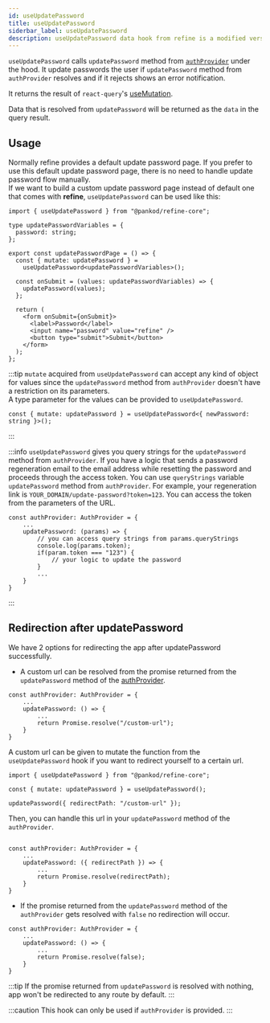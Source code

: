 ```yaml
---
id: useUpdatePassword
title: useUpdatePassword
siderbar_label: useUpdatePassword
description: useUpdatePassword data hook from refine is a modified version of react-query's useMutation for registration.
---
```


`useUpdatePassword` calls `updatePassword` method from [`authProvider`](/api-reference/core/providers/auth-provider.md) under the hood. It update passwords the user if `updatePassword` method from `authProvider` resolves and if it rejects shows an error notification.

It returns the result of `react-query`'s [useMutation](https://tanstack.com/query/v4/docs/framework/react/reference/useMutation).

Data that is resolved from `updatePassword` will be returned as the `data` in the query result.

## Usage

Normally refine provides a default update password page. If you prefer to use this default update password page, there is no need to handle update password flow manually.  
If we want to build a custom update password page instead of default one that comes with **refine**, `useUpdatePassword` can be used like this:

```tsx title="pages/customupdatePasswordPage"
import { useUpdatePassword } from "@pankod/refine-core";

type updatePasswordVariables = {
  password: string;
};

export const updatePasswordPage = () => {
  const { mutate: updatePassword } =
    useUpdatePassword<updatePasswordVariables>();

  const onSubmit = (values: updatePasswordVariables) => {
    updatePassword(values);
  };

  return (
    <form onSubmit={onSubmit}>
      <label>Password</label>
      <input name="password" value="refine" />
      <button type="submit">Submit</button>
    </form>
  );
};
```

:::tip
`mutate` acquired from `useUpdatePassword` can accept any kind of object for values since the `updatePassword` method from `authProvider` doesn't have a restriction on its parameters.  
A type parameter for the values can be provided to `useUpdatePassword`.

```tsx
const { mutate: updatePassword } = useUpdatePassword<{ newPassword: string }>();
```

:::

:::info
`useUpdatePassword` gives you query strings for the `updatePassword` method from `authProvider`. If you have a logic that sends a password regeneration email to the email address while resetting the password and proceeds through the access token. You can use `queryStrings` variable `updatePassword` method from `authProvider`. For example, your regeneration link is `YOUR_DOMAIN/update-password?token=123`. You can access the token from the parameters of the URL.

```tsx
const authProvider: AuthProvider = {
    ...
    updatePassword: (params) => {
        // you can access query strings from params.queryStrings
        console.log(params.token);
        if(param.token === "123") {
            // your logic to update the password
        }
        ...
    }
}
```

:::

## Redirection after updatePassword

We have 2 options for redirecting the app after updatePassword successfully.

- A custom url can be resolved from the promise returned from the `updatePassword` method of the [authProvider](/api-reference/core/providers/auth-provider.md).

```tsx
const authProvider: AuthProvider = {
    ...
    updatePassword: () => {
        ...
        return Promise.resolve("/custom-url");
    }
}
```

A custom url can be given to mutate the function from the `useUpdatePassword` hook if you want to redirect yourself to a certain url.

```tsx
import { useUpdatePassword } from "@pankod/refine-core";

const { mutate: updatePassword } = useUpdatePassword();

updatePassword({ redirectPath: "/custom-url" });
```

Then, you can handle this url in your `updatePassword` method of the `authProvider`.

```tsx

const authProvider: AuthProvider = {
    ...
    updatePassword: ({ redirectPath }) => {
        ...
        return Promise.resolve(redirectPath);
    }
}

```

- If the promise returned from the `updatePassword` method of the `authProvider` gets resolved with `false` no redirection will occur.

```tsx
const authProvider: AuthProvider = {
    ...
    updatePassword: () => {
        ...
        return Promise.resolve(false);
    }
}
```

:::tip
If the promise returned from `updatePassword` is resolved with nothing, app won't be redirected to any route by default.
:::

:::caution
This hook can only be used if `authProvider` is provided.
:::
